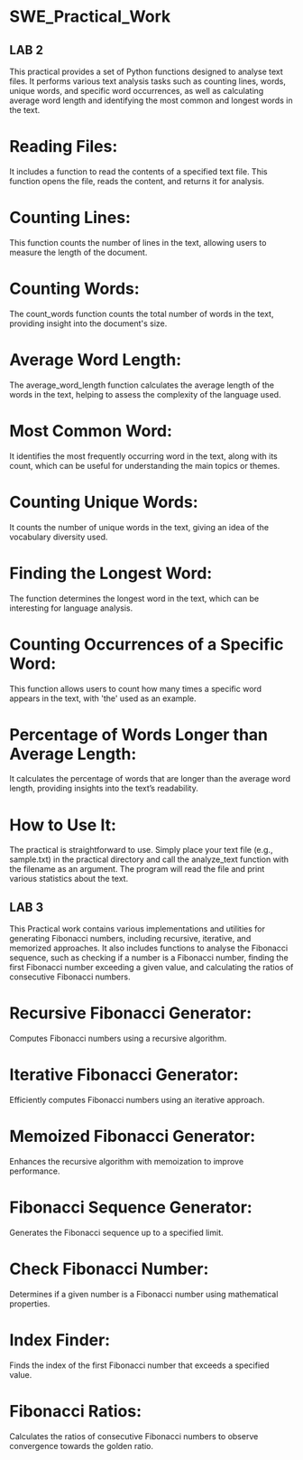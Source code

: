 # SWE_Practical_Work

## LAB 2
This practical provides a set of Python functions designed to analyse text files. It performs various text analysis tasks such as counting lines, words, unique words, and specific word occurrences, as well as calculating average word length and identifying the most common and longest words in the text.

# Reading Files:
  It includes a function to read the contents of a specified text file. This function opens the file, reads the content, and returns it for analysis.
# Counting Lines: 
  This function counts the number of lines in the text, allowing users to measure the length of the document.
# Counting Words: 
  The count_words function counts the total number of words in the text, providing insight into the document's size.
# Average Word Length: 
  The average_word_length function calculates the average length of the words in the text, helping to assess the complexity of the language used.
# Most Common Word:
  It identifies the most frequently occurring word in the text, along with its count, which can be useful for understanding the main topics or themes.
# Counting Unique Words: 
  It counts the number of unique words in the text, giving an idea of the vocabulary diversity used.
# Finding the Longest Word: 
 The function determines the longest word in the text, which can be interesting for language analysis.
# Counting Occurrences of a Specific Word:
 This function allows users to count how many times a specific word appears in the text, with 'the' used as an example.
# Percentage of Words Longer than Average Length:
 It calculates the percentage of words that are longer than the average word length, providing insights into the text’s readability.

# How to Use It:
The practical is straightforward to use. Simply place your text file (e.g., sample.txt) in the practical directory and call the analyze_text function with the filename as an argument. The program will read the file and print various statistics about the text.


## LAB 3
This Practical work contains various implementations and utilities for generating Fibonacci numbers, including recursive, iterative, and memorized approaches. It also includes functions to analyse the Fibonacci sequence, such as checking if a number is a Fibonacci number, finding the first Fibonacci number exceeding a given value, and calculating the ratios of consecutive Fibonacci numbers.

# Recursive Fibonacci Generator:
 Computes Fibonacci numbers using a recursive algorithm.
# Iterative Fibonacci Generator:
 Efficiently computes Fibonacci numbers using an iterative approach.
# Memoized Fibonacci Generator:
 Enhances the recursive algorithm with memoization to improve performance.
# Fibonacci Sequence Generator:
 Generates the Fibonacci sequence up to a specified limit.
# Check Fibonacci Number:
 Determines if a given number is a Fibonacci number using mathematical properties.
# Index Finder:
 Finds the index of the first Fibonacci number that exceeds a specified value.
# Fibonacci Ratios:
 Calculates the ratios of consecutive Fibonacci numbers to observe convergence towards the golden ratio.

 